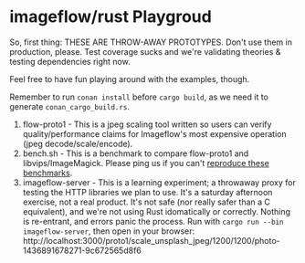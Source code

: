 # imageflow/rust Playgroud

So, first thing: THESE ARE THROW-AWAY PROTOTYPES. Don't use them in production, please. Test coverage sucks and we're validating theories & testing dependencies right now. 

Feel free to have fun playing around with the examples, though. 

Remember to run `conan install` before `cargo build`, as we need it to generate `conan_cargo_build.rs`. 

1. flow-proto1 - This is a jpeg scaling tool written so users can verify quality/performance claims for Imageflow's most expensive operation (jpeg decode/scale/encode). 
2. bench.sh - This is a benchmark to compare flow-proto1 and libvips/ImageMagick. Please ping us if you can't [reproduce these benchmarks](https://gist.github.com/nathanaeljones/3c8e3600bfd5e440ecde670239d366dd). 
3. imageflow-server - This is a learning experiment; a throwaway proxy for testing the HTTP libraries we plan to use. It's a saturday afternoon exercise, not a real product. It's not safe (nor really safer than a C equivalent), and we're not using Rust idomatically or correctly. Nothing is re-entrant, and errors panic the process.  Run with `cargo run --bin imageflow-server`, then open in your browser: http://localhost:3000/proto1/scale_unsplash_jpeg/1200/1200/photo-1436891678271-9c672565d8f6
